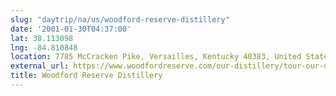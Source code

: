 ```yaml
---
slug: "daytrip/na/us/woodford-reserve-distillery"
date: '2001-01-30T04:37:00'
lat: 38.113098
lng: -84.810848
location: 7785 McCracken Pike, Versailles, Kentucky 40383, United States
external_url: https://www.woodfordreserve.com/our-distillery/tour-our-distillery/
title: Woodford Reserve Distillery
---
```



